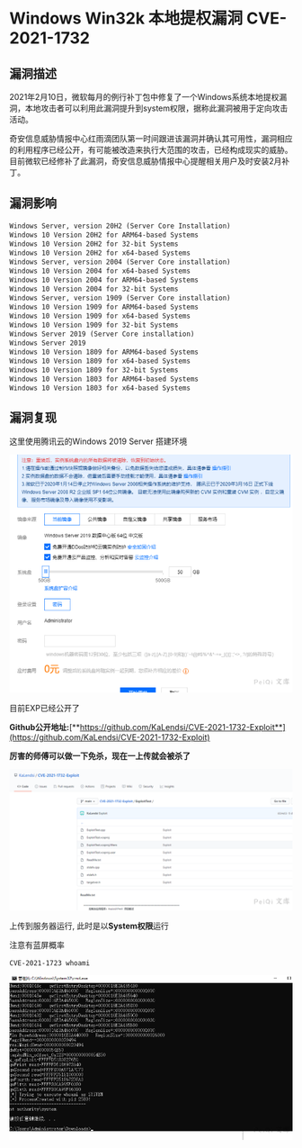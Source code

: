 # 

# Windows Win32k 本地提权漏洞 CVE-2021-1732

## 漏洞描述

2021年2月10日，微软每月的例行补丁包中修复了一个Windows系统本地提权漏洞，本地攻击者可以利用此漏洞提升到system权限，据称此漏洞被用于定向攻击活动。

奇安信息威胁情报中心红雨滴团队第一时间跟进该漏洞并确认其可用性，漏洞相应的利用程序已经公开，有可能被改造来执行大范围的攻击，已经构成现实的威胁。目前微软已经修补了此漏洞，奇安信息威胁情报中心提醒相关用户及时安装2月补丁。

## 漏洞影响

```
Windows Server, version 20H2 (Server Core Installation) 
Windows 10 Version 20H2 for ARM64-based Systems 
Windows 10 Version 20H2 for 32-bit Systems 
Windows 10 Version 20H2 for x64-based Systems 
Windows Server, version 2004 (Server Core installation) 
Windows 10 Version 2004 for x64-based Systems 
Windows 10 Version 2004 for ARM64-based Systems 
Windows 10 Version 2004 for 32-bit Systems 
Windows Server, version 1909 (Server Core installation) 
Windows 10 Version 1909 for ARM64-based Systems 
Windows 10 Version 1909 for x64-based Systems 
Windows 10 Version 1909 for 32-bit Systems 
Windows Server 2019 (Server Core installation) 
Windows Server 2019 
Windows 10 Version 1809 for ARM64-based Systems 
Windows 10 Version 1809 for x64-based Systems 
Windows 10 Version 1809 for 32-bit Systems 
Windows 10 Version 1803 for ARM64-based Systems 
Windows 10 Version 1803 for x64-based Systems
```

## 漏洞复现

这里使用腾讯云的Windows 2019 Server 搭建环境

![img](./images/1627105008215-9e759c3d-cdc8-44f0-80ef-bf497f7739b1.png)

目前EXP已经公开了

**Github公开地址:**[**https://github.com/KaLendsi/CVE-2021-1732-Exploit**](https://github.com/KaLendsi/CVE-2021-1732-Exploit)

**厉害的师傅可以做一下免杀，现在一上传就会被杀了**

![img](./images/1627105008270-15ba34cf-8dcc-471a-b856-c21ffece9b83.png)

上传到服务器运行, 此时是以**System权限**运行

注意有蓝屏概率

```
CVE-2021-1723 whoami
```

![img](./images/1627105008661-cb39b0a2-ff69-4f96-8ac2-653a696155f0.png)
